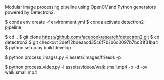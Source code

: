 Modular image processing pipeline using OpenCV and Python generators powered by Detectron2.



$ conda env create -f environment.yml
$ conda activate detectron2-pipeline



$ cd ..
$ git clone https://github.com/facebookresearch/detectron2.git
$ cd detectron2
$ git checkout 3def12bdeaacd35c6f7b3b6c0097b7bc31f31ba4
$ python setup.py build develop



$ python process_images.py -i assets/images/friends -p

$ python process_video.py -i assets/videos/walk.small.mp4 -p -d -ov walk.small.mp4